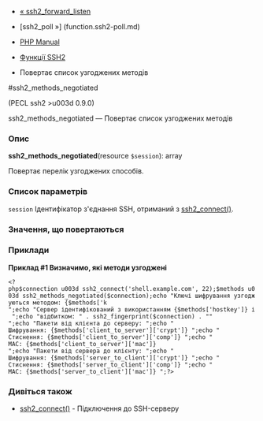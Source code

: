 - [« ssh2_forward_listen](function.ssh2-forward-listen.md)
- [ssh2_poll »] (function.ssh2-poll.md)

- [PHP Manual](index.md)
- [Функції SSH2](ref.ssh2.md)
- Повертає список узгоджених методів

#ssh2_methods_negotiated

(PECL ssh2 \>u003d 0.9.0)

ssh2_methods_negotiated — Повертає список узгоджених методів

### Опис

**ssh2_methods_negotiated**(resource `$session`): array

Повертає перелік узгоджених способів.

### Список параметрів

`session`
Ідентифікатор з'єднання SSH, отриманий з
[ssh2_connect()](function.ssh2-connect.md).

### Значення, що повертаються

### Приклади

**Приклад #1 Визначимо, які методи узгоджені**

` <?php$connection u003d ssh2_connect('shell.example.com', 22);$methods u003d ssh2_methods_negotiated($connection);echo "Ключі шифрування узгоджуються методом: {$methods['k
";echo "Сервер ідентифікований з використанням {$methods['hostkey']} і ";echo "відбитком: " . ssh2_fingerprint($connection) . ""
";echo "Пакети від клієнта до серверу:
";echo " Шифрування: {$methods['client_to_server']['crypt']}
";echo " Стиснення: {$methods['client_to_server']['comp']}
";echo " MAC: {$methods['client_to_server']['mac']}
";echo "Пакети від сервера до клієнту:
";echo " Шифрування: {$methods['server_to_client']['crypt']}
";echo " Стиснення: {$methods['server_to_client']['comp']}
";echo " MAC: {$methods['server_to_client']['mac']}
";?> `

### Дивіться також

- [ssh2_connect()](function.ssh2-connect.md) - Підключення до
SSH-серверу
